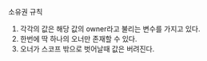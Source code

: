 소유권 규칙

1. 각각의 값은 해당 값의 owner라고 불리는 변수를 가지고 있다.
2. 한번에 딱 하나의 오너만 존재할 수 있다.
3. 오너가 스코프 밖으로 벗어날때 값은 버려진다.
